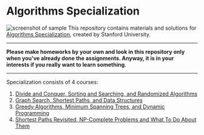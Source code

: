 # Algorithms Specialization
![screenshot of sample](https://d3njjcbhbojbot.cloudfront.net/api/utilities/v1/imageproxy/https://coursera-course-photos.s3.amazonaws.com/21/54dd30f05e11e59bf9d905b70dcbd9/cs161logo2.png)
This repository contains materials and solutions for [Algorithms Specialization](https://www.coursera.org/specializations/algorithms), created by Stanford University.
*** 
**Please make homeworks by your own and look in this repository only when you've already done the assignments. Anyway, it is in your interests if you really want to learn something**.
*** 
Specialization consists of 4 courses:
1. [Divide and Conquer, Sorting and Searching, and Randomized Algorithms](https://github.com/MLunov/Algorithms-Specialization-Stanford/tree/master/1-4%20Divide%20and%20Conquer%2C%20Sorting%20and%20Searching%2C%20and%20Randomized%20Algorithms)
2. [Graph Search, Shortest Paths, and Data Structures]()
3. [Greedy Algorithms, Minimum Spanning Trees, and Dynamic Programming]()
4. [Shortest Paths Revisited, NP-Complete Problems and What To Do About Them]()
